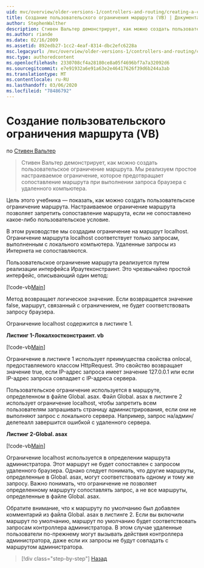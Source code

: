 ```yaml
---
uid: mvc/overview/older-versions-1/controllers-and-routing/creating-a-custom-route-constraint-vb
title: Создание пользовательского ограничения маршрута (VB) | Документация Майкрософт
author: StephenWalther
description: Стивен Вальтер демонстрирует, как можно создать пользовательское ограничение маршрута. Мы реализуем простое пользовательское ограничение, которое не дает возможность сопоставлять маршрут w...
ms.author: riande
ms.date: 02/16/2009
ms.assetid: 892edb27-1cc2-4eaf-8314-dbc2efc6228a
msc.legacyurl: /mvc/overview/older-versions-1/controllers-and-routing/creating-a-custom-route-constraint-vb
msc.type: authoredcontent
ms.openlocfilehash: 2330708cf4a28180ce8a05f4696bf7a7a32092d6
ms.sourcegitcommit: e7e91932a6e91a63e2e46417626f39d6b244a3ab
ms.translationtype: MT
ms.contentlocale: ru-RU
ms.lasthandoff: 03/06/2020
ms.locfileid: "78486792"
---
```

# <a name="creating-a-custom-route-constraint-vb"></a>Создание пользовательского ограничения маршрута (VB)

по [Стивен Вальтер](https://github.com/StephenWalther)

> Стивен Вальтер демонстрирует, как можно создать пользовательское ограничение маршрута. Мы реализуем простое настраиваемое ограничение, которое предотвращает сопоставление маршрута при выполнении запроса браузера с удаленного компьютера.

Цель этого учебника — показать, как можно создать пользовательское ограничение маршрута. Настраиваемое ограничение маршрута позволяет запретить сопоставление маршрута, если не сопоставлено какое-либо пользовательское условие.

В этом руководстве мы создадим ограничение на маршрут localhost. Ограничение маршрута localhost соответствует только запросам, выполненным с локального компьютера. Удаленные запросы из Интернета не сопоставляются.

Пользовательское ограничение маршрута реализуется путем реализации интерфейса Ираутеконстраинт. Это чрезвычайно простой интерфейс, описывающий один метод:

[!code-vb[Main](creating-a-custom-route-constraint-vb/samples/sample1.vb)]

Метод возвращает логическое значение. Если возвращается значение false, маршрут, связанный с ограничением, не будет соответствовать запросу браузера.

Ограничение localhost содержится в листинге 1.

**Листинг 1-Локалхостконстраинт. vb**

[!code-vb[Main](creating-a-custom-route-constraint-vb/samples/sample2.vb)]

Ограничение в листинге 1 использует преимущества свойства onlocal, предоставляемого классом HttpRequest. Это свойство возвращает значение true, если IP-адрес запроса имеет значение 127.0.0.1 или если IP-адрес запроса совпадает с IP-адреса сервера.

Пользовательское ограничение используется в маршруте, определенном в файле Global. asax. Файл Global. asax в листинге 2 использует ограничение localhost, чтобы запретить всем пользователям запрашивать страницу администрирования, если они не выполняют запрос с локального сервера. Например, запрос на/админ/делетеалл завершится ошибкой с удаленного сервера.

**Листинг 2-Global. asax**

[!code-vb[Main](creating-a-custom-route-constraint-vb/samples/sample3.vb)]

Ограничение localhost используется в определении маршрута администратора. Этот маршрут не будет сопоставлен с запросом удаленного браузера. Однако следует понимать, что другие маршруты, определенные в Global. asax, могут соответствовать одному и тому же запросу. Важно понимать, что ограничение не позволяет определенному маршруту сопоставлять запрос, а не все маршруты, определенные в файле Global. asax.

Обратите внимание, что к маршруту по умолчанию был добавлен комментарий из файла Global. asax в листинге 2. Если вы включили маршрут по умолчанию, маршрут по умолчанию будет соответствовать запросам контроллера администратора. В этом случае удаленные пользователи по-прежнему могут вызывать действия контроллера администратора, даже если их запросы не будут совпадать с маршрутом администратора.

> [!div class="step-by-step"]
> [Назад](creating-a-route-constraint-vb.md)
